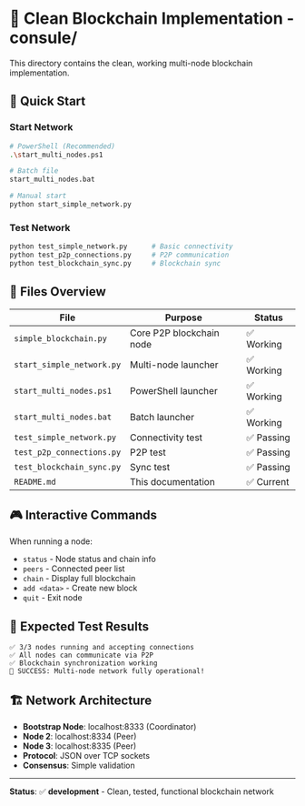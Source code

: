 # 🔗 Clean Blockchain Implementation - consule/

This directory contains the clean, working multi-node blockchain implementation.

## 🚀 Quick Start

### Start Network
```bash
# PowerShell (Recommended)
.\start_multi_nodes.ps1

# Batch file
start_multi_nodes.bat

# Manual start
python start_simple_network.py
```

### Test Network
```bash
python test_simple_network.py      # Basic connectivity
python test_p2p_connections.py     # P2P communication  
python test_blockchain_sync.py     # Blockchain sync
```

## 📁 Files Overview

| File | Purpose | Status |
|------|---------|--------|
| `simple_blockchain.py` | Core P2P blockchain node | ✅ Working |
| `start_simple_network.py` | Multi-node launcher | ✅ Working |  
| `start_multi_nodes.ps1` | PowerShell launcher | ✅ Working |
| `start_multi_nodes.bat` | Batch launcher | ✅ Working |
| `test_simple_network.py` | Connectivity test | ✅ Passing |
| `test_p2p_connections.py` | P2P test | ✅ Passing |
| `test_blockchain_sync.py` | Sync test | ✅ Passing |
| `README.md` | This documentation | ✅ Current |

## 🎮 Interactive Commands

When running a node:
- `status` - Node status and chain info
- `peers` - Connected peer list
- `chain` - Display full blockchain
- `add <data>` - Create new block
- `quit` - Exit node

## 🧪 Expected Test Results

```
✅ 3/3 nodes running and accepting connections
✅ All nodes can communicate via P2P
✅ Blockchain synchronization working
🎉 SUCCESS: Multi-node network fully operational!
```

## 🏗️ Network Architecture

- **Bootstrap Node**: localhost:8333 (Coordinator)
- **Node 2**: localhost:8334 (Peer)  
- **Node 3**: localhost:8335 (Peer)
- **Protocol**: JSON over TCP sockets
- **Consensus**: Simple validation

---

**Status**: ✅ **development** - Clean, tested, functional blockchain network